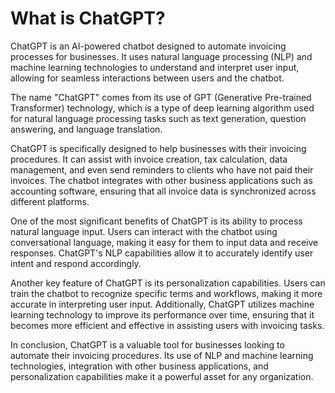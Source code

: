 What is ChatGPT?
==================================================

ChatGPT is an AI-powered chatbot designed to automate invoicing processes for businesses. It uses natural language processing (NLP) and machine learning technologies to understand and interpret user input, allowing for seamless interactions between users and the chatbot.

The name "ChatGPT" comes from its use of GPT (Generative Pre-trained Transformer) technology, which is a type of deep learning algorithm used for natural language processing tasks such as text generation, question answering, and language translation.

ChatGPT is specifically designed to help businesses with their invoicing procedures. It can assist with invoice creation, tax calculation, data management, and even send reminders to clients who have not paid their invoices. The chatbot integrates with other business applications such as accounting software, ensuring that all invoice data is synchronized across different platforms.

One of the most significant benefits of ChatGPT is its ability to process natural language input. Users can interact with the chatbot using conversational language, making it easy for them to input data and receive responses. ChatGPT's NLP capabilities allow it to accurately identify user intent and respond accordingly.

Another key feature of ChatGPT is its personalization capabilities. Users can train the chatbot to recognize specific terms and workflows, making it more accurate in interpreting user input. Additionally, ChatGPT utilizes machine learning technology to improve its performance over time, ensuring that it becomes more efficient and effective in assisting users with invoicing tasks.

In conclusion, ChatGPT is a valuable tool for businesses looking to automate their invoicing procedures. Its use of NLP and machine learning technologies, integration with other business applications, and personalization capabilities make it a powerful asset for any organization.
